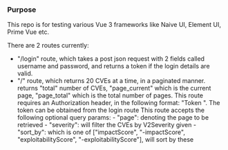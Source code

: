 ### Purpose

This repo is for testing various Vue 3 frameworks like Naive UI, Element UI, Prime Vue etc.

There are 2 routes currently:
- "/login" route, which takes a post json request with 2 fields called username and password, and returns a token if the login details are valid.
- "/" route, which returns 20 CVEs at a time, in a paginated manner.
	returns "total" number of CVEs, "page_current" which is the current page, "page_total" which is the total number of pages.
	This route requires an Authorization header, in the following format: "Token <token>". The token can be obtained from the login route
	This route accepts the following optional query params:
		- "page": denoting the page to be retrieved
		- "severity": will filter the CVEs by V2Severity given
		- "sort_by": which is one of ["impactScore", "-impactScore", "exploitabilityScore", "-exploitabilityScore"], will sort by these

